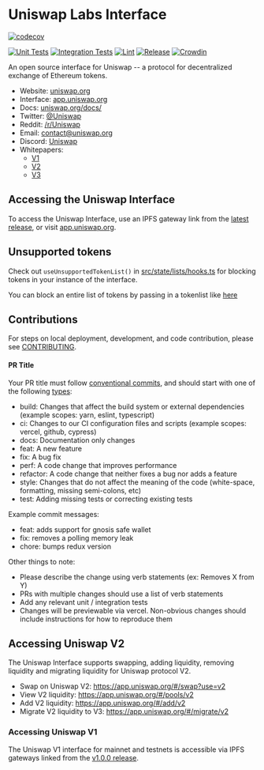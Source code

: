 # Uniswap Labs Interface

[![codecov](https://codecov.io/gh/Uniswap/interface/branch/main/graph/badge.svg?token=YVT2Y86O82)](https://codecov.io/gh/Uniswap/interface)

[![Unit Tests](https://github.com/Uniswap/interface/actions/workflows/unit-tests.yaml/badge.svg)](https://github.com/Uniswap/interface/actions/workflows/unit-tests.yaml)
[![Integration Tests](https://github.com/Uniswap/interface/actions/workflows/integration-tests.yaml/badge.svg)](https://github.com/Uniswap/interface/actions/workflows/integration-tests.yaml)
[![Lint](https://github.com/Uniswap/interface/actions/workflows/lint.yml/badge.svg)](https://github.com/Uniswap/interface/actions/workflows/lint.yml)
[![Release](https://github.com/Uniswap/interface/actions/workflows/release.yaml/badge.svg)](https://github.com/Uniswap/interface/actions/workflows/release.yaml)
[![Crowdin](https://badges.crowdin.net/uniswap-interface/localized.svg)](https://crowdin.com/project/uniswap-interface)

An open source interface for Uniswap -- a protocol for decentralized exchange of Ethereum tokens.

- Website: [uniswap.org](https://uniswap.org/)
- Interface: [app.uniswap.org](https://app.uniswap.org)
- Docs: [uniswap.org/docs/](https://docs.uniswap.org/)
- Twitter: [@Uniswap](https://twitter.com/Uniswap)
- Reddit: [/r/Uniswap](https://www.reddit.com/r/Uniswap/)
- Email: [contact@uniswap.org](mailto:contact@uniswap.org)
- Discord: [Uniswap](https://discord.gg/FCfyBSbCU5)
- Whitepapers:
  - [V1](https://hackmd.io/C-DvwDSfSxuh-Gd4WKE_ig)
  - [V2](https://uniswap.org/whitepaper.pdf)
  - [V3](https://uniswap.org/whitepaper-v3.pdf)

## Accessing the Uniswap Interface

To access the Uniswap Interface, use an IPFS gateway link from the
[latest release](https://github.com/Uniswap/uniswap-interface/releases/latest),
or visit [app.uniswap.org](https://app.uniswap.org).

## Unsupported tokens

Check out `useUnsupportedTokenList()` in [src/state/lists/hooks.ts](./src/state/lists/hooks.ts) for blocking tokens in your instance of the interface.

You can block an entire list of tokens by passing in a tokenlist like [here](./src/constants/lists.ts)

## Contributions

For steps on local deployment, development, and code contribution, please see [CONTRIBUTING](./CONTRIBUTING.md).

#### PR Title
Your PR title must follow [conventional commits](https://www.conventionalcommits.org/en/v1.0.0/#summary), and should start with one of the following [types](https://github.com/angular/angular/blob/22b96b9/CONTRIBUTING.md#type):

- build: Changes that affect the build system or external dependencies (example scopes: yarn, eslint, typescript)
- ci: Changes to our CI configuration files and scripts (example scopes: vercel, github, cypress)
- docs: Documentation only changes
- feat: A new feature
- fix: A bug fix
- perf: A code change that improves performance
- refactor: A code change that neither fixes a bug nor adds a feature
- style: Changes that do not affect the meaning of the code (white-space, formatting, missing semi-colons, etc)
- test: Adding missing tests or correcting existing tests

Example commit messages:

- feat: adds support for gnosis safe wallet
- fix: removes a polling memory leak
- chore: bumps redux version

Other things to note:

- Please describe the change using verb statements (ex: Removes X from Y)
- PRs with multiple changes should use a list of verb statements
- Add any relevant unit / integration tests
- Changes will be previewable via vercel. Non-obvious changes should include instructions for how to reproduce them


## Accessing Uniswap V2

The Uniswap Interface supports swapping, adding liquidity, removing liquidity and migrating liquidity for Uniswap protocol V2.

- Swap on Uniswap V2: <https://app.uniswap.org/#/swap?use=v2>
- View V2 liquidity: <https://app.uniswap.org/#/pools/v2>
- Add V2 liquidity: <https://app.uniswap.org/#/add/v2>
- Migrate V2 liquidity to V3: <https://app.uniswap.org/#/migrate/v2>

### Accessing Uniswap V1

The Uniswap V1 interface for mainnet and testnets is accessible via IPFS gateways
linked from the [v1.0.0 release](https://github.com/Uniswap/uniswap-interface/releases/tag/v1.0.0).
